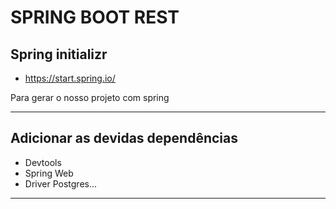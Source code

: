 # SPRING BOOT REST

## Spring initializr
- https://start.spring.io/
<p>
Para gerar o nosso projeto com spring
</p>

---

## Adicionar as devidas dependências
- Devtools
- Spring Web
- Driver Postgres...

---

